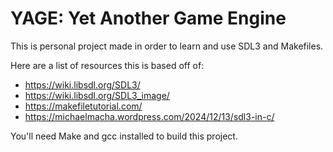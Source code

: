 # YAGE: Yet Another Game Engine

This is personal project made in order to learn and use SDL3 and Makefiles.

Here are a list of resources this is based off of:

* https://wiki.libsdl.org/SDL3/
* https://wiki.libsdl.org/SDL3_image/
* https://makefiletutorial.com/
* https://michaelmacha.wordpress.com/2024/12/13/sdl3-in-c/

You'll need Make and gcc installed to build this project.